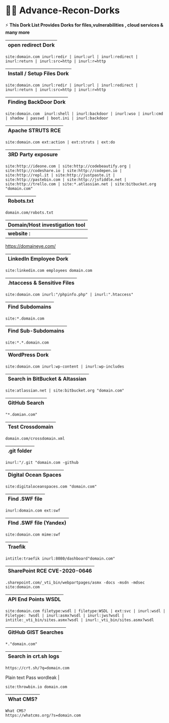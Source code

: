 #  👨‍💻 Advance-Recon-Dorks  #
⚡ **This Dork List Provides Dorks for files,vulnerabilities , cloud services & many more**




open redirect Dork |
------------------ | 
```
site:domain.com inurl:redir | inurl:url | inurl:redirect | inurl:return | inurl:src=http | inurl:r=http
```

Install / Setup Files Dork  |
--------------------------  |

```
site:domain.com inurl:redir | inurl:url | inurl:redirect | inurl:return | inurl:src=http | inurl:r=http
```
Finding BackDoor Dork |
--------------------- |
```
site:domain.com  inurl:shell | inurl:backdoor | inurl:wso | inurl:cmd | shadow | passwd | boot.ini | inurl:backdoor
```

Apache STRUTS RCE  |
-----------------  |
```
site:domain.com ext:action | ext:struts | ext:do
```

3RD Party exposure |
------------------ |
```
site:http://ideone.com | site:http://codebeautify.org | site:http://codeshare.io | site:http://codepen.io | site:http://repl.it | site:http://justpaste.it | site:http://pastebin.com | site:http://jsfiddle.net | site:http://trello.com | site:*.atlassian.net | site:bitbucket.org "domain.com"
```

Robots.txt |
---------- |
```
domain.com/robots.txt
```
Domain/Host investigation tool |
------------------------------ |
**website :**  | 
 https://domaineye.com/

LinkedIn Employee Dork |
---------------------- |
```
site:linkedin.com employees domain.com
```

.htaccess & Sensitive Files |
--------------------------- |
```
site:domain.com inurl:"/phpinfo.php" | inurl:".htaccess"
```

Find Subdomains |
--------------- |
```
site:*.domain.com
```
Find Sub-Subdomains |
------------------- |
```
site:*.*.domain.com
```
WordPress Dork |
-------------- |
```
site:domain.com inurl:wp-content | inurl:wp-includes
```
Search in BitBucket & Altassian |
------------------------------- |
```
site:atlassian.net | site:bitbucket.org "domain.com"
```

GitHub Search |
------------- | 
```
"*.domian.com"
```

Test Crossdomain |
---------------- |
```
domain.com/crossdomain.xml
```
.git folder |
----------- |
```
inurl:"/.git "domain.com -github
```
Digital Ocean Spaces |
-------------------- |
```
site:digitaloceanspaces.com "domain.com"
```

Find .SWF file |
-------------- |
```
inurl:domain.com ext:swf
```

FInd .SWF file (Yandex) |
----------------------- |
```
site:domain.com mime:swf
```
Traefik |
------- |
```
intitle:traefik inurl:8080/dashboard"domain.com"
```

SharePoint RCE CVE-2020-0646 |
---------------------------- |

```
.sharepoint.com/_vti_bin/webpartpages/asmx -docs -msdn -mdsec site:domain.com
```
API End Points WSDL |
------------------- |

```
site:domain.com filetype:wsdl | filetype:WSDL | ext:svc | inurl:wsdl | Filetype: ?wsdl | inurl:asmx?wsdl | inurl:jws?wsdl | intitle:_vti_bin/sites.asmx?wsdl | inurl:_vti_bin/sites.asmx?wsdl
```

GitHub GIST Searches |
-------------------- |
```
*."domain.com"
```
Search in crt.sh logs |
--------------------- |
```
https://crt.sh/?q=domain.com
```

Plain text Pass wordleak |
```
site:throwbin.io domain.com
```

What CMS? |
--------- |
```
What CMS?
https://whatcms.org/?s=domain.com
```
